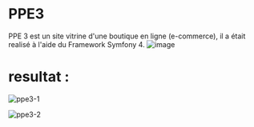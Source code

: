 # PPE3

PPE 3 est un site vitrine d'une boutique en ligne (e-commerce), il a était realisé à l'aide du Framework Symfony 4.
![image](https://user-images.githubusercontent.com/45235527/96744438-532ee780-13c5-11eb-9cbd-46b79fc5dd3a.png)

# resultat :

![ppe3-1](https://user-images.githubusercontent.com/45235527/96742800-938d6600-13c3-11eb-998a-874680b5f667.PNG)

![ppe3-2](https://user-images.githubusercontent.com/45235527/96742849-9f792800-13c3-11eb-9648-144ed88a1d33.PNG)
